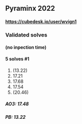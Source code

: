 ## Pyraminx 2022

#### https://cubedesk.io/user/wvign1

### Validated solves
#### (no inpection time)

#### 5 solves #1
1. (13.22)
2. 17.21
3. 17.68
4. 17.54
5. (20.46)

##### AO3: 17.48 
##### PB: 13.22
